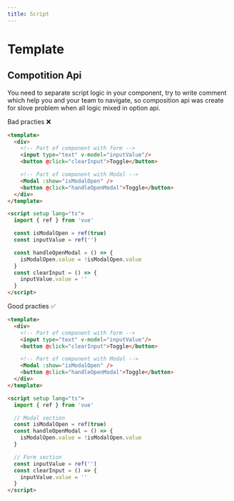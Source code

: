 ```yaml
---
title: Script
---
```


# Template

## Compotition Api
You need to separate script logic in your component, try to write comment which help you and your team to navigate, so composition api was create for slove problem when all logiс mixed in option api.

Bad practies :x:

```html
<template>
  <div>
    <!-- Part of component with form -->
    <input type="text" v-model="inputValue"/>
    <button @click="clearInput">Toggle</button>

    <!-- Part of component with Modal -->
    <Modal :show="isModalOpen" />
    <button @click="handleOpenModal">Toggle</button>
  </div>
</template>

<script setup lang="ts">
  import { ref } from 'vue'

  const isModalOpen = ref(true)
  const inputValue = ref('')

  const handleOpenModal = () => {
    isModalOpen.value = !isModalOpen.value
  }
  const clearInput = () => {
    inputValue.value = ''
  }
</script>
```

Good practies :white_check_mark:

```html
<template>
  <div>
    <!-- Part of component with form -->
    <input type="text" v-model="inputValue"/>
    <button @click="clearInput">Toggle</button>

    <!-- Part of component with Modal -->
    <Modal :show="isModalOpen" />
    <button @click="handleOpenModal">Toggle</button>
  </div>
</template>

<script setup lang="ts">
  import { ref } from 'vue'

  // Modal section
  const isModalOpen = ref(true)
  const handleOpenModal = () => {
    isModalOpen.value = !isModalOpen.value
  }

  // Form section
  const inputValue = ref('')
  const clearInput = () => {
    inputValue.value = ''
  }
</script>
```
